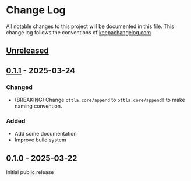 # Change Log
All notable changes to this project will be documented in this file. This change log follows the conventions of [keepachangelog.com](http://keepachangelog.com/).

## [Unreleased]

## [0.1.1] - 2025-03-24

### Changed
* (BREAKING) Change `ottla.core/append` to `ottla.core/append!` to make naming convention.

### Added
* Add some documentation
* Improve build system

## 0.1.0 - 2025-03-22

Initial public release

[Unreleased]: https://github.com/joshuadavey/ottla/compare/0.1.1...HEAD
[0.1.1]: https://github.com/joshuadavey/ottla/compare/0.1.0...0.1.1

